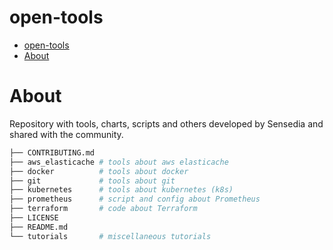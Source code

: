 # open-tools

<!-- TOC -->

- [open-tools](#open-tools)
- [About](#about)

<!-- TOC -->

# About

Repository with tools, charts, scripts and others developed by Sensedia and shared with the community.

```bash
├── CONTRIBUTING.md
├── aws_elasticache # tools about aws elasticache
├── docker          # tools about docker
├── git             # tools about git
├── kubernetes      # tools about kubernetes (k8s)
├── prometheus      # script and config about Prometheus
├── terraform       # code about Terraform
├── LICENSE
├── README.md
└── tutorials       # miscellaneous tutorials
```
